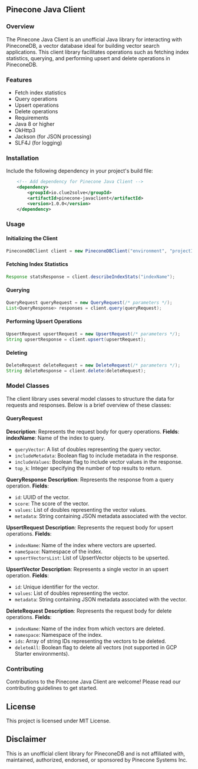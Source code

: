 ## Pinecone Java Client
### Overview
The Pinecone Java Client is an unofficial Java library for interacting with PineconeDB, a vector database ideal for building vector search applications. This client library facilitates operations such as fetching index statistics, querying, and performing upsert and delete operations in PineconeDB.

### Features
- Fetch index statistics
- Query operations
- Upsert operations
- Delete operations
- Requirements
- Java 8 or higher
- OkHttp3
- Jackson (for JSON processing)
- SLF4J (for logging)

### Installation
Include the following dependency in your project's build file:

```XML
    <!-- Add dependency for Pinecone Java Client -->
    <dependency>
        <groupId>io.clue2solve</groupId>
        <artifactId>pinecone-javaclient</artifactId>
        <version>1.0.0</version>
    </dependency>
```

### Usage

#### Initializing the Client
```java
PineconeDBClient client = new PineconeDBClient("environment", "projectId", "apiKey");
```

#### Fetching Index Statistics
```java
Response statsResponse = client.describeIndexStats("indexName");
```

#### Querying
```java
QueryRequest queryRequest = new QueryRequest(/* parameters */);
List<QueryResponse> responses = client.query(queryRequest);
```


#### Performing Upsert Operations
```java
UpsertRequest upsertRequest = new UpsertRequest(/* parameters */);
String upsertResponse = client.upsert(upsertRequest);
```

#### Deleting
```java
DeleteRequest deleteRequest = new DeleteRequest(/* parameters */);
String deleteResponse = client.delete(deleteRequest);
```

### Model Classes
The client library uses several model classes to structure the data for requests and responses. Below is a brief overview of these classes:

#### QueryRequest
**Description**: Represents the request body for query operations.
**Fields**:
**indexName**: Name of the index to query.

- `queryVector`: A list of doubles representing the query vector.
- `includeMetadata`: Boolean flag to include metadata in the response.
- `includeValues`: Boolean flag to include vector values in the response.
- `top_k`: Integer specifying the number of top results to return.

**QueryResponse**
**Description**: Represents the response from a query operation.
**Fields**:
- `id`: UUID of the vector.
- `score`: The score of the vector.
- `values`: List of doubles representing the vector values.
- `metadata`: String containing JSON metadata associated with the vector.


**UpsertRequest**
**Description**: Represents the request body for upsert operations.
**Fields**:
- `indexName`: Name of the index where vectors are upserted.
- `nameSpace`: Namespace of the index.
- `upsertVectorsList`: List of UpsertVector objects to be upserted.

**UpsertVector**
**Description**: Represents a single vector in an upsert operation.
**Fields**:
- `id`: Unique identifier for the vector.
- `values`: List of doubles representing the vector.
- `metadata`: String containing JSON metadata associated with the vector.

**DeleteRequest**
**Description**: Represents the request body for delete operations.
**Fields**:
- `indexName`: Name of the index from which vectors are deleted.
- `namespace`: Namespace of the index.
- `ids`: Array of string IDs representing the vectors to be deleted.
- `deleteAll`: Boolean flag to delete all vectors (not supported in GCP Starter environments).


### Contributing
Contributions to the Pinecone Java Client are welcome! Please read our contributing guidelines to get started.

## License
This project is licensed under MIT License.

## Disclaimer
This is an unofficial client library for PineconeDB and is not affiliated with, maintained, authorized, endorsed, or sponsored by Pinecone Systems Inc.